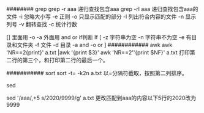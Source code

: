 ######## 	grep
grep -r aaa 递归查找包含aaa
grep -rl aaa 递归查找包含aaa的文件
-i  忽略大小写
-e  正则
-o  只显示匹配的部分
-l 列出符合内容的文件
-n 显示列号
-v 翻转查找
-c 统计行数

[] 里面用 -o -a 外面用 and or
if判断
If  [
-z     字符串为空 
-n 		字符串不为空
-e 		有目录和文件夹
-f		文件
-d		目录
-a 		and
-o 		or
]
############      awk
awk 'NR==2{print}' a.txt |awk '{print $3}'
awk 'NR==2''{print $NF}' a.txt
打印第二行的第三个，和打印第二行的最后一个。

###########       sort
sort -t= -k2n a.txt
以=分隔符截取，按照第二列排序。

sed

sed   '/aaa/,+5 s/2020/9999/g' a.txt
更改匹配到aaa的内容以下5行的2020改为9999


